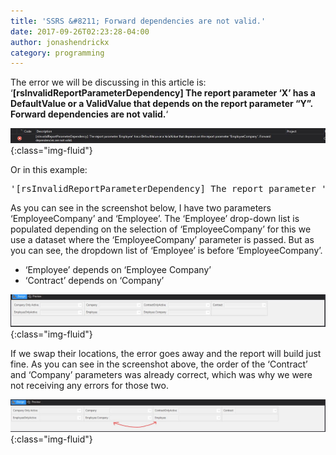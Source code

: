 ```yaml
---
title: 'SSRS &#8211; Forward dependencies are not valid.'
date: 2017-09-26T02:23:28-04:00
author: jonashendrickx
category: programming
---
```

The error we will be discussing in this article is: &#8216;**[rsInvalidReportParameterDependency] The report parameter &#8216;X&#8217; has a DefaultValue or a ValidValue that depends on the report parameter &#8220;Y&#8221;. Forward dependencies are not valid.**&#8216;

![Forward dependencies are not valid.](/assets/img/posts/2017/09/ssrs_forwarddependenciesnotvalid_2.jpg){:class="img-fluid"}

Or in this example:

<pre>'[rsInvalidReportParameterDependency] The report parameter 'Employee' has a DefaultValue or a ValidValue that depends on the report parameter "EmployeeCompany". Forward dependencies are not valid.'</pre>

As you can see in the screenshot below, I have two parameters &#8216;EmployeeCompany&#8217; and &#8216;Employee&#8217;. The &#8216;Employee&#8217; drop-down list is populated depending on the selection of &#8216;EmployeeCompany&#8217; for this we use a dataset where the &#8216;EmployeeCompany&#8217; parameter is passed. But as you can see, the dropdown list of &#8216;Employee&#8217; is before &#8216;EmployeeCompany&#8217;.

  * &#8216;Employee&#8217; depends on &#8216;Employee Company&#8217;
  * &#8216;Contract&#8217; depends on &#8216;Company&#8217;

![The parameters as configured with the report failing to build.](/assets/img/posts/2017/09/ssrs_forwarddependenciesnotvalid_1.jpg){:class="img-fluid"}

If we swap their locations, the error goes away and the report will build just fine. As you can see in the screenshot above, the order of the &#8216;Contract&#8217; and &#8216;Company&#8217; parameters was already correct, which was why we were not receiving any errors for those two.

![Parameters with their swapped locations according to their dependencies.](/assets/img/posts/2017/09/ssrs_forwarddependenciesnotvalid_3.jpg){:class="img-fluid"}
